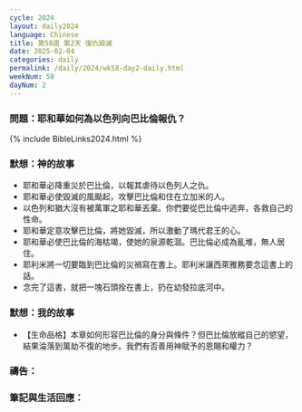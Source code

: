 ```yaml
---
cycle: 2024
layout: daily2024
language: Chinese
title: 第58週 第2天 復仇毀滅
date: 2025-02-04
categories: daily
permalink: /daily/2024/wk58-day2-daily.html
weekNum: 58
dayNum: 2
---
```


### 問題：耶和華如何為以色列向巴比倫報仇？

{% include BibleLinks2024.html %}

### 默想：神的故事
+ 耶和華必降重災於巴比倫，以報其虐待以色列人之仇。
+ 耶和華必使毀滅的風颳起，攻擊巴比倫和住在立加米的人。
+ 以色列和猶大沒有被萬軍之耶和華丟棄。你們要從巴比倫中逃奔，各救自己的性命。
+ 耶和華定意攻擊巴比倫，將她毀滅，所以激動了瑪代君王的心。
+ 耶和華必使巴比倫的海枯竭，使她的泉源乾涸。巴比倫必成為亂堆，無人居住。
+ 耶利米將一切要臨到巴比倫的災禍寫在書上。耶利米讓西萊雅務要念這書上的話。
+ 念完了這書，就把一塊石頭拴在書上，扔在幼發拉底河中。

### 默想：我的故事
+ 【生命品格】本章如何形容巴比倫的身分與條件？但巴比倫放縱自己的慾望，結果淪落到萬劫不復的地步。我們有否善用神賦予的恩賜和權力？

### 禱告：

### 筆記與生活回應：

